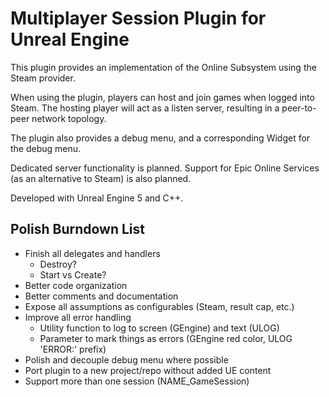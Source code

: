 # Multiplayer Session Plugin for Unreal Engine

This plugin provides an implementation of the Online Subsystem using the Steam provider.

When using the plugin, players can host and join games when logged into Steam. The hosting player will act as a listen server, resulting in a peer-to-peer network topology.

The plugin also provides a debug menu, and a corresponding Widget for the debug menu.

Dedicated server functionality is planned. Support for Epic Online Services (as an alternative to Steam) is also planned.

Developed with Unreal Engine 5 and C++.

## Polish Burndown List

- Finish all delegates and handlers
	- Destroy?
	- Start vs Create?
- Better code organization
- Better comments and documentation
- Expose all assumptions as configurables (Steam, result cap, etc.)
- Improve all error handling
	- Utility function to log to screen (GEngine) and text (ULOG)
	- Parameter to mark things as errors (GEngine red color, ULOG 'ERROR:' prefix)
- Polish and decouple debug menu where possible
- Port plugin to a new project/repo without added UE content
- Support more than one session (NAME_GameSession)
